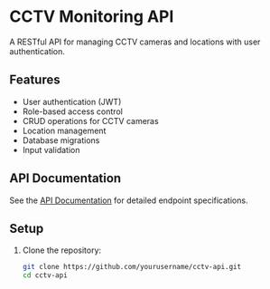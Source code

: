 # CCTV Monitoring API

A RESTful API for managing CCTV cameras and locations with user authentication.

## Features

- User authentication (JWT)
- Role-based access control
- CRUD operations for CCTV cameras
- Location management
- Database migrations
- Input validation

## API Documentation

See the [API Documentation](#) for detailed endpoint specifications.

## Setup

1. Clone the repository:
   ```bash
   git clone https://github.com/yourusername/cctv-api.git
   cd cctv-api